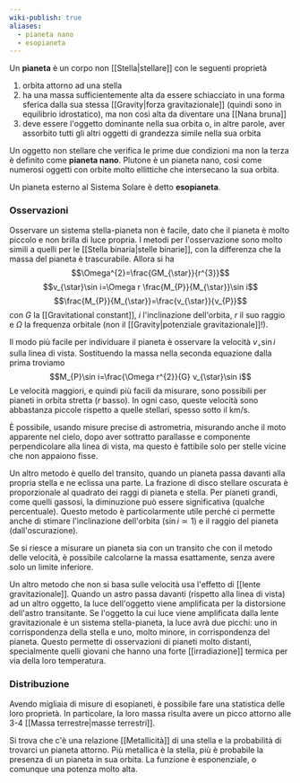 ```yaml
---
wiki-publish: true
aliases:
  - pianeta nano
  - esopianeta
---
```

Un **pianeta** è un corpo non [[Stella|stellare]] con le seguenti proprietà
1. orbita attorno ad una stella
2. ha una massa sufficientemente alta da essere schiacciato in una forma sferica dalla sua stessa [[Gravity|forza gravitazionale]] (quindi sono in equilibrio idrostatico), ma non così alta da diventare una [[Nana bruna]]
3. deve essere l'oggetto dominante nella sua orbita o, in altre parole, aver assorbito tutti gli altri oggetti di grandezza simile nella sua orbita

Un oggetto non stellare che verifica le prime due condizioni ma non la terza è definito come **pianeta nano**. Plutone è un pianeta nano, così come numerosi oggetti con orbite molto ellittiche che intersecano la sua orbita.

Un pianeta esterno al Sistema Solare è detto **esopianeta**.
### Osservazioni
Osservare un sistema stella-pianeta non è facile, dato che il pianeta è molto piccolo e non brilla di luce propria. I metodi per l'osservazione sono molto simili a quelli per le [[Stella binaria|stelle binarie]], con la differenza che la massa del pianeta è trascurabile. Allora si ha
$$\Omega^{2}=\frac{GM_{\star}}{r^{3}}$$
$$v_{\star}\sin i=\Omega r \frac{M_{P}}{M_{\star}}\sin i$$
$$\frac{M_{P}}{M_{\star}}=\frac{v_{\star}}{v_{P}}$$
con $G$ la [[Gravitational constant]], $i$ l'inclinazione dell'orbita, $r$ il suo raggio e $\Omega$ la frequenza orbitale (non il [[Gravity|potenziale gravitazionale]]!).

Il modo più facile per individuare il pianeta è osservare la velocità $v_{\star}\sin i$ sulla linea di vista. Sostituendo la massa nella seconda equazione dalla prima troviamo
$$M_{P}\sin i=\frac{\Omega r^{2}}{G} v_{\star}\sin i$$
Le velocità maggiori, e quindi più facili da misurare, sono possibili per pianeti in orbita stretta ($r$ basso). In ogni caso, queste velocità sono abbastanza piccole rispetto a quelle stellari, spesso sotto il km/s.

È possibile, usando misure precise di astrometria, misurando anche il moto apparente nel cielo, dopo aver sottratto parallasse e componente perpendicolare alla linea di vista, ma questo è fattibile solo per stelle vicine che non appaiono fisse.

Un altro metodo è quello del transito, quando un pianeta passa davanti alla propria stella e ne eclissa una parte. La frazione di disco stellare oscurata è proporzionale al quadrato dei raggi di pianeta e stella. Per pianeti grandi, come quelli gassosi, la diminuzione può essere significativa (qualche percentuale). Questo metodo è particolarmente utile perché ci permette anche di stimare l'inclinazione dell'orbita ($\sin i\simeq1$) e il raggio del pianeta (dall'oscurazione).

Se si riesce a misurare un pianeta sia con un transito che con il metodo delle velocità, è possibile calcolarne la massa esattamente, senza avere solo un limite inferiore.

Un altro metodo che non si basa sulle velocità usa l'effetto di [[lente gravitazionale]]. Quando un astro passa davanti (rispetto alla linea di vista) ad un altro oggetto, la luce dell'oggetto viene amplificata per la distorsione dell'astro transitante. Se l'oggetto la cui luce viene amplificata dalla lente gravitazionale è un sistema stella-pianeta, la luce avrà due picchi: uno in corrispondenza della stella e uno, molto minore, in corrispondenza del pianeta. Questo permette di osservazioni di pianeti molto distanti, specialmente quelli giovani che hanno una forte [[irradiazione]] termica per via della loro temperatura.
### Distribuzione
Avendo migliaia di misure di esopianeti, è possibile fare una statistica delle loro proprietà. In particolare, la loro massa risulta avere un picco attorno alle 3-4 [[Massa terrestre|masse terrestri]].

Si trova che c'è una relazione [[Metallicità]] di una stella e la probabilità di trovarci un pianeta attorno. Più metallica è la stella, più è probabile la presenza di un pianeta in sua orbita. La funzione è esponenziale, o comunque una potenza molto alta.